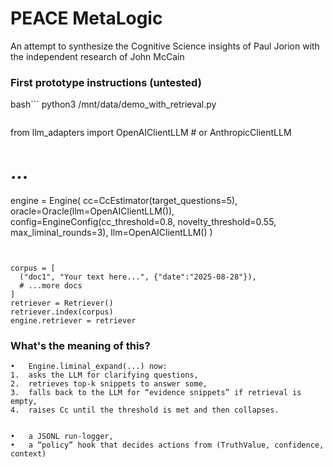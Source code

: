 # PEACE MetaLogic
An attempt to synthesize the Cognitive Science insights of Paul Jorion with the independent research of John McCain

### First prototype instructions (untested)

bash```
python3 /mnt/data/demo_with_retrieval.py
```

```
from llm_adapters import OpenAIClientLLM  # or AnthropicClientLLM
# ...
engine = Engine(
    cc=CcEstimator(target_questions=5),
    oracle=Oracle(llm=OpenAIClientLLM()),
    config=EngineConfig(cc_threshold=0.8, novelty_threshold=0.55, max_liminal_rounds=3),
    llm=OpenAIClientLLM()
)
```


corpus = [
  ("doc1", "Your text here...", {"date":"2025-08-28"}),
  # ...more docs
]
retriever = Retriever()
retriever.index(corpus)
engine.retriever = retriever
```

### What's the meaning of this?

	•	Engine.liminal_expand(...) now:
	1.	asks the LLM for clarifying questions,
	2.	retrieves top-k snippets to answer some,
	3.	falls back to the LLM for “evidence snippets” if retrieval is empty,
	4.	raises Cc until the threshold is met and then collapses.


	•	a JSONL run-logger,
	•	a “policy” hook that decides actions from (TruthValue, confidence, context)
